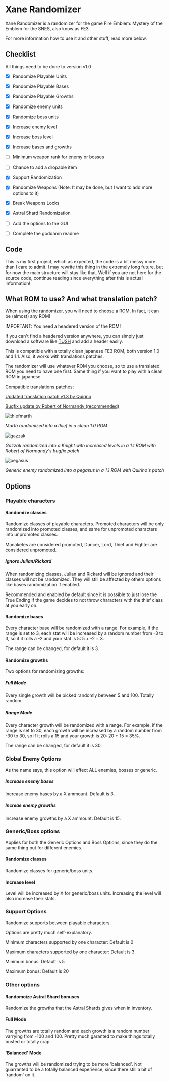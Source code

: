 # Xane Randomizer
Xane Randomizer is a randomizer for the game Fire Emblem: Mystery of the Emblem for the SNES, also know as FE3.

For more information how to use it and other stuff, read more below.

## Checklist
All things need to be done to version v1.0
- [x] Randomize Playable Units
- [x] Randomize Playable Bases
- [x] Randomize Playable Growths

- [x] Randomize enemy units
- [x] Randomize boss units
- [x] Increase enemy level
- [x] Increase boss level
- [x] Increase bases and growths
- [ ] Minimum weapon rank for enemy or bosses
- [ ] Chance to add a dropable item

- [x] Support Randomization

- [x] Randomize Weapons (Note: It may be done, but I want to add more options to it)
- [x] Break Weapons Locks
- [x] Astral Shard Randomization

- [ ] Add the options to the GUI
- [ ] Complete the goddamn readme

## Code
This is my first project, which as expected, the code is a bit messy more than I care to admit. I may rewrite
this thing in the extremely long future, but for now the main structure will stay like that. Well if you are not here for the source code, continue reading since everything after this is actual information!

## What ROM to use? And what translation patch?
When using the randomizer, you will need to choose a ROM. In fact, it can be (almost) any ROM!

IMPORTANT: You need a headered version of the ROM!

If you can't find a headered version anywhere, you can simply just download a software like [TUSH](https://www.romhacking.net/utilities/608/) and add a header easily.

This is compatible with a totally clean japanese FE3 ROM, both version 1.0 and 1.1. Also, it works with translations patches. 

The randomizer will use whatever ROM you choose, so to use a translated ROM you need to have one first. Same thing if you want to play with a clean ROM in japanese.

Compatible translations patches:

[Updated translation patch v1.3 by Quirino](https://forums.serenesforest.net/index.php?/topic/49096-updated-mystery-of-the-emblem-fan-translation-version-014-released/)

[Bugfix update by Robert of Normandy (recommended)](https://forums.serenesforest.net/index.php?/topic/88484-fe3-translation-patch-bugfix-update/)

![thiefmarth](/images/thiefmarth.png)

*Marth randomized into a thief in a clean 1.0 ROM*

![gazzak](/images/gazzak.png)

*Gazzak randomized into a Knight with increased levels in a 1.1 ROM with Robert of Normandy's bugfix patch*

![pegasus](/images/pegasus.png)

*Generic enemy randomized into a pegasus in a 1.1 ROM with Quirino's patch*

## Options
### Playable characters
#### Randomize classes

Randomize classes of playable characters. Promoted characters will be only randomized into promoted classes, and same for unpromoted characters into unpromoted classes.

Manaketes are considered promoted, Dancer, Lord, Thief and Fighter are considered unpromoted.

##### Ignore Julian/Rickard

When randomizing classes, Julian and Rickard will be ignored and their classes will not be randomized. They will still be affected by others options like bases randomization if enabled.

Recommended and enabled by default since it is possible to just lose the True Ending if the game decides to not throw characters with the thief class at you early on.

#### Randomize bases

Every character base will be randomized with a range. For example, if the range is set to 3, each stat will be increased by a random number from -3 to 3, so if it rolls a -2 and your stat is 5: 5 + -2 = 3.

The range can be changed, for default it is 3.

#### Randomize growths

Two options for randomizing growths:

##### Full Mode

Every single growth will be picked randomly between 5 and 100. Totally random.

##### Range Mode

Every character growth will be randomized with a range. For example, if the range is set to 30, each growth will be increased by a random number from -30 to 30, so if it rolls a 15 and your growth is 20: 20 + 15 = 35%.

The range can be changed, for default it is 30.

### Global Enemy Options

As the name says, this option will effect ALL enemies, bosses or generic.

##### Increase enemy bases

Increase enemy bases by a X ammount. Default is 3.

##### Increae enemy growths

Increase enemy growths by a X ammount. Default is 15.

### Generic/Boss options

Applies for both the Generic Options and Boss Options, since they do the same thing but for different enemies.

#### Randomize classes

Randomize classes for generic/boss units.

#### Increase level

Level will be increased by X for generic/boss units. Increasing the level will also increase their stats.

### Support Options

Randomize supports between playable characters.

Options are pretty much self-explanatory.

Minimum characters supported by one character: Default is 0

Maximum characters supported by one character: Default is 3

Minimum bonus: Default is 5

Maximum bonus: Default is 20

### Other options

#### Randomoize Astral Shard bonuses

Randomize the growths that the Astral Shards gives when in inventory.

#### Full Mode

The growths are totally random and each growth is a random number varrying from -100 and 100. Pretty much garanted to make things totally busted or totally crap.

#### 'Balanced' Mode

The growths will be randomized trying to be more 'balanced'. Not guarranted to be a totally balanced experience, since there still a bit of 'random' on it.